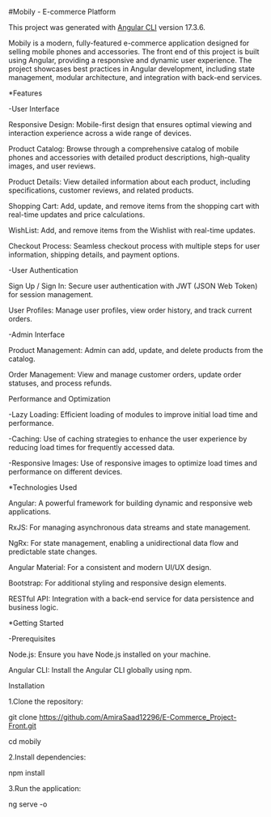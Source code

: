 #Mobily - E-commerce Platform

This project was generated with [Angular CLI](https://github.com/angular/angular-cli) version 17.3.6.

Mobily is a modern, fully-featured e-commerce application designed for selling mobile phones and accessories. The front end of this project is built using Angular, providing a responsive and dynamic user experience. The project showcases best practices in Angular development, including state management, modular architecture, and integration with back-end services.

*Features

-User Interface

Responsive Design: Mobile-first design that ensures optimal viewing and interaction experience across a wide range of devices.

Product Catalog: Browse through a comprehensive catalog of mobile phones and accessories with detailed product descriptions, high-quality images, and user reviews.

Product Details: View detailed information about each product, including specifications, customer reviews, and related products.

Shopping Cart: Add, update, and remove items from the shopping cart with real-time updates and price calculations.

WishList: Add, and remove items from the Wishlist with real-time updates.

Checkout Process: Seamless checkout process with multiple steps for user information, shipping details, and payment options.

-User Authentication

Sign Up / Sign In: Secure user authentication with JWT (JSON Web Token) for session management.

User Profiles: Manage user profiles, view order history, and track current orders.

-Admin Interface

Product Management: Admin can add, update, and delete products from the catalog.

Order Management: View and manage customer orders, update order statuses, and process refunds.

Performance and Optimization

-Lazy Loading: Efficient loading of modules to improve initial load time and performance.

-Caching: Use of caching strategies to enhance the user experience by reducing load times for frequently accessed data.

-Responsive Images: Use of responsive images to optimize load times and performance on different devices.

*Technologies Used

Angular: A powerful framework for building dynamic and responsive web applications.

RxJS: For managing asynchronous data streams and state management.

NgRx: For state management, enabling a unidirectional data flow and predictable state changes.

Angular Material: For a consistent and modern UI/UX design.

Bootstrap: For additional styling and responsive design elements.

RESTful API: Integration with a back-end service for data persistence and business logic.

*Getting Started

-Prerequisites

Node.js: Ensure you have Node.js installed on your machine.

Angular CLI: Install the Angular CLI globally using npm.

Installation

1.Clone the repository:

git clone https://github.com/AmiraSaad12296/E-Commerce_Project-Front.git

cd mobily

2.Install dependencies:

npm install

3.Run the application:

ng serve -o
